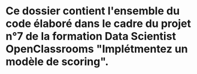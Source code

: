 # Ce dossier contient l'ensemble du code élaboré dans le cadre du projet n°7 de la formation Data Scientist OpenClassrooms "Implétmentez un modèle de scoring".
